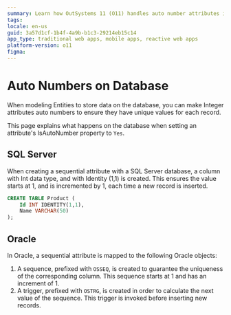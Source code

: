 ```yaml
---
summary: Learn how OutSystems 11 (O11) handles auto number attributes in databases, ensuring unique values with SQL Server and Oracle configurations.
tags: 
locale: en-us
guid: 3a57d1cf-1b4f-4a9b-b1c3-29214eb15c14
app_type: traditional web apps, mobile apps, reactive web apps
platform-version: o11
figma:
---
```


# Auto Numbers on Database

When modeling Entities to store data on the database, you can make Integer attributes auto numbers to ensure they have unique values for each record.

This page explains what happens on the database when setting an attribute's IsAutoNumber property to `Yes`.

## SQL Server

When creating a sequential attribute with a SQL Server database, a column with Int  data type, and with Identity (1,1)  is created. This ensures the value starts at 1, and is incremented by 1, each time a new record is inserted.
   
```sql    
CREATE TABLE Product (
    Id INT IDENTITY(1,1),
    Name VARCHAR(50)
);
```  

## Oracle

In Oracle, a sequential attribute is mapped to the following Oracle objects:

1. A sequence, prefixed with `OSSEQ`, is created to guarantee the uniqueness of the corresponding column. This sequence starts at 1 and has an increment of 1.
2. A trigger, prefixed with `OSTRG`, is created in order to calculate the next value of the sequence. This trigger is invoked before inserting new records. 
